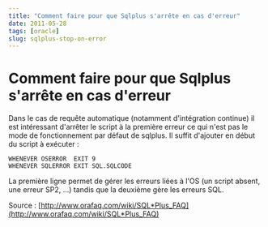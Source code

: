 ```yaml
---
title: "Comment faire pour que Sqlplus s'arrête en cas d'erreur"
date: 2011-05-28
tags: [oracle]
slug: sqlplus-stop-on-error
---
```

# Comment faire pour que Sqlplus s'arrête en cas d'erreur

Dans le cas de requête automatique (notamment d'intégration continue) il est intéressant d'arrêter le script à la première erreur ce qui n'est pas le mode de fonctionnement par défaut de sqlplus. Il suffit d'ajouter en début du script à exécuter :

```
WHENEVER OSERROR  EXIT 9
WHENEVER SQLERROR EXIT SQL.SQLCODE
```

La première ligne permet de gérer les erreurs liées à l'OS (un script absent, une erreur SP2, ...) tandis que la deuxième gère les erreurs SQL.

Source : [http://www.orafaq.com/wiki/SQL*Plus_FAQ](http://www.orafaq.com/wiki/SQL*Plus_FAQ)





